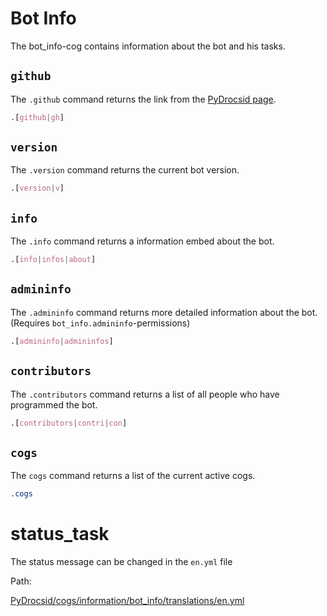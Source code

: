 # Bot Info

The bot_info-cog contains information about the bot and his tasks.

## `github`
The `.github` command returns the link from the [PyDrocsid page](https://github.com/PyDrocsid/).

```css
.[github|gh]
```

## `version`
The `.version` command returns the current bot version.
```css
.[version|v]
```

## `info`
The `.info` command returns a information embed about the bot.
```css
.[info|infos|about]
```

## `admininfo`
The `.admininfo` command returns more detailed information about the bot. (Requires `bot_info.admininfo`-permissions)
```css
.[admininfo|admininfos]
```

## `contributors`
The `.contributors` command returns a list of all people who have programmed the bot.
```css
.[contributors|contri|con]
```

## `cogs`
The `cogs` command returns a list of the current active cogs.
```css
.cogs
```

# status_task
The status message can be changed in the `en.yml` file

Path:

[PyDrocsid/cogs/information/bot_info/translations/en.yml](https://docs.pydrocsid.ml/library/translations/)
